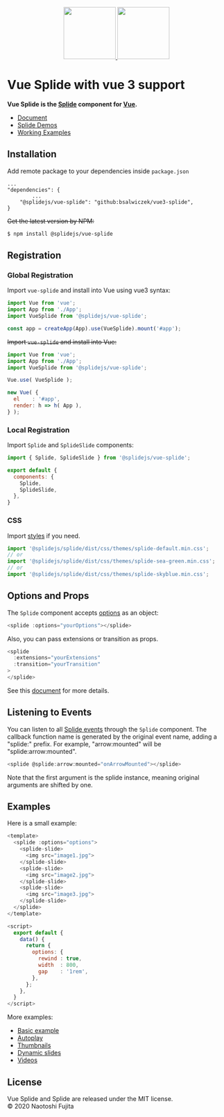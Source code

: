 <p align="center">
    <a href="https://splidejs.com" target="_blank">
        <img width="120px" src="images/splide-logo.png">
    </a>
    <a href="https://vuejs.org/" target="_blank">
        <img width="120px" src="images/vue-logo.png">
    </a>
</p>

# Vue Splide with vue 3 support
**Vue Splide is the [Splide](https://github.com/Splidejs/splide) component for [Vue](https://vuejs.org/).**
* [Document](https://splidejs.com/integration-vue-splide/)
* [Splide Demos](https://splidejs.com/)
* [Working Examples](https://splidejs.github.io/vue-splide/)

## Installation
Add remote package to your dependencies inside `package.json`
```
...
"dependencies": {
		...
    "@splidejs/vue-splide": "github:bsalwiczek/vue3-splide",
}
```


~~Get the latest version by NPM:~~
```bash
$ npm install @splidejs/vue-splide
```

## Registration
### Global Registration
Import `vue-splide` and install into Vue using vue3 syntax:
```javascript
import Vue from 'vue';
import App from './App';
import VueSplide from '@splidejs/vue-splide';

const app = createApp(App).use(VueSplide).mount('#app');
```

~~Import `vue-splide` and install into Vue:~~
```javascript
import Vue from 'vue';
import App from './App';
import VueSplide from '@splidejs/vue-splide';

Vue.use( VueSplide );

new Vue( {
  el    : '#app',
  render: h => h( App ),
} );
```

### Local Registration
Import `Splide` and `SplideSlide` components:
```javascript
import { Splide, SplideSlide } from '@splidejs/vue-splide';

export default {
  components: {
    Splide,
    SplideSlide,
  },
}
```

### CSS
Import [styles](https://splidejs.com/themes/) if you need.
```javascript
import '@splidejs/splide/dist/css/themes/splide-default.min.css';
// or
import '@splidejs/splide/dist/css/themes/splide-sea-green.min.css';
// or
import '@splidejs/splide/dist/css/themes/splide-skyblue.min.css';
```

## Options and Props
The `Splide` component accepts [options](https://splidejs.com/options/) as an object:
```javascript
<splide :options="yourOptions"></splide>
```
Also, you can pass extensions or transition as props.
```javascript
<splide
  :extensions="yourExtensions"
  :transition="yourTransition"
>
</splide>
```
See this [document](https://splidejs.com/integration-vue-splide) for more details.

## Listening to Events
You can listen to all [Splide events](https://splidejs.com/events/) through the `Splide` component. The callback function name is generated by the original event name, adding a "splide:" prefix. For example, "arrow:mounted" will be "splide:arrow:mounted".
```javascript
<splide @splide:arrow:mounted="onArrowMounted"></splide>
```
Note that the first argument is the splide instance, meaning original arguments are shifted by one.

## Examples
Here is a small example:
```javascript
<template>
  <splide :options="options">
    <splide-slide>
      <img src="image1.jpg">
    </splide-slide>
    <splide-slide>
      <img src="image2.jpg">
    </splide-slide>
    <splide-slide>
      <img src="image3.jpg">
    </splide-slide>
  </splide>
</template>

<script>
  export default { 
    data() {
      return {
        options: {
          rewind : true,
          width  : 800,
          gap    : '1rem',
        },
      };
    },
  }
</script>
```
More examples:
* [Basic example](https://github.com/Splidejs/vue-splide/blob/master/examples/src/js/examples/components/BasicExample.vue)
* [Autoplay](https://github.com/Splidejs/vue-splide/blob/master/examples/src/js/examples/components/AutoplayExample.vue)
* [Thumbnails](https://github.com/Splidejs/vue-splide/blob/master/examples/src/js/examples/components/ThumbnailsExample.vue)
* [Dynamic slides](https://github.com/Splidejs/vue-splide/blob/master/examples/src/js/examples/components/DynamicSlidesExample.vue)
* [Videos](https://github.com/Splidejs/vue-splide/blob/master/examples/src/js/examples/components/VideoExample.vue)

## License
Vue Splide and Splide are released under the MIT license.  
© 2020 Naotoshi Fujita
